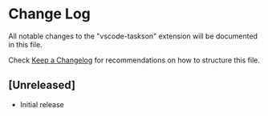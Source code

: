 # Change Log

All notable changes to the "vscode-taskson" extension will be documented in this file.

Check [Keep a Changelog](http://keepachangelog.com/) for recommendations on how to structure this file.

## [Unreleased]

- Initial release